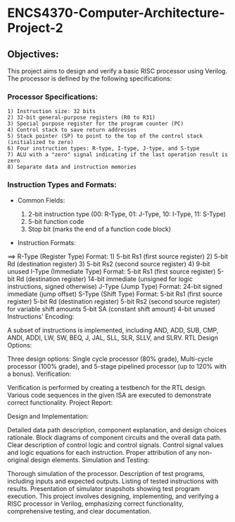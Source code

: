 # ENCS4370-Computer-Architecture-Project-2

## Objectives:
This project aims to design and verify a basic RISC processor using Verilog. The processor is defined by the following specifications:

  ### Processor Specifications:  

    1) Instruction size: 32 bits
    2) 32-bit general-purpose registers (R0 to R31)
    3) Special purpose register for the program counter (PC)
    4) Control stack to save return addresses  
    5) Stack pointer (SP) to point to the top of the control stack (initialized to zero)
    6) Four instruction types: R-type, I-type, J-type, and S-type
    7) ALU with a "zero" signal indicating if the last operation result is zero
    8) Separate data and instruction memories
    
  ### Instruction Types and Formats:

   * Common Fields:
      1) 2-bit instruction type (00: R-Type, 01: J-Type, 10: I-Type, 11: S-Type)
      2) 5-bit function code
      3) Stop bit (marks the end of a function code block)  
  
   
   * Instruction Formats:

==>  R-Type (Register Type) Format:
      1) 5-bit Rs1 (first source register)
      2) 5-bit Rd (destination register)
      3) 5-bit Rs2 (second source register)
      4) 9-bit unused
I-Type (Immediate Type) Format:
5-bit Rs1 (first source register)
5-bit Rd (destination register)
14-bit immediate (unsigned for logic instructions, signed otherwise)
J-Type (Jump Type) Format:
24-bit signed immediate (jump offset)
S-Type (Shift Type) Format:
5-bit Rs1 (first source register)
5-bit Rd (destination register)
5-bit Rs2 (second source register) for variable shift amounts
5-bit SA (constant shift amount)
4-bit unused
Instructions' Encoding:

A subset of instructions is implemented, including AND, ADD, SUB, CMP, ANDI, ADDI, LW, SW, BEQ, J, JAL, SLL, SLR, SLLV, and SLRV.
RTL Design Options:

Three design options: Single cycle processor (80% grade), Multi-cycle processor (100% grade), and 5-stage pipelined processor (up to 120% with a bonus).
Verification:

Verification is performed by creating a testbench for the RTL design.
Various code sequences in the given ISA are executed to demonstrate correct functionality.
Project Report:

Design and Implementation:

Detailed data path description, component explanation, and design choices rationale.
Block diagrams of component circuits and the overall data path.
Clear description of control logic and control signals.
Control signal values and logic equations for each instruction.
Proper attribution of any non-original design elements.
Simulation and Testing:

Thorough simulation of the processor.
Description of test programs, including inputs and expected outputs.
Listing of tested instructions with results.
Presentation of simulator snapshots showing test program execution.
This project involves designing, implementing, and verifying a RISC processor in Verilog, emphasizing correct functionality, comprehensive testing, and clear documentation.
